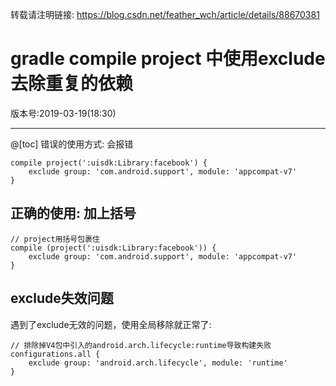 转载请注明链接: https://blog.csdn.net/feather_wch/article/details/88670381

# gradle compile project 中使用exclude去除重复的依赖

版本号:2019-03-19(18:30)

---

@[toc]
错误的使用方式: 会报错
```
compile project(':uisdk:Library:facebook') {
    exclude group: 'com.android.support', module: 'appcompat-v7'
}
```


## 正确的使用: 加上括号
```
// project用括号包裹住
compile (project(':uisdk:Library:facebook')) {
    exclude group: 'com.android.support', module: 'appcompat-v7'
}
```

## exclude失效问题

遇到了exclude无效的问题，使用全局移除就正常了:
```
// 排除掉V4包中引入的android.arch.lifecycle:runtime导致构建失败
configurations.all {
    exclude group: 'android.arch.lifecycle', module: 'runtime'
}
```
